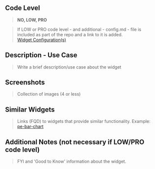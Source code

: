 ## Code Level 
> **NO, LOW, PRO**

> If LOW or PRO code level - and additional - config.md - file is included as part of the repo and a link to it is added.<br/>
[Widget Configuration(s)](config.md)

## Description - Use Case
> Write a brief description/use case about the widget

## Screenshots
> Collection of images (4 or less)

## Similar Widgets
>Links (FQD) to widgets that provide similar functionality. Example:<br/>
[pe-bar-chart](https://github.com/platform-experience/serviceportal-widget-library/tree/master/highcharts/pe-bar-chart)

## Additional Notes (not necessary if LOW/PRO code level)
> FYI and 'Good to Know' information about the widget.  



